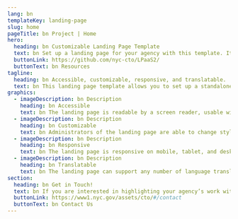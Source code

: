 ```yaml
---
lang: bn
templateKey: landing-page
slug: home
pageTitle: bn Project | Home
hero:
  heading: bn Customizable Landing Page Template 
  text: bn Set up a landing page for your agency with this template. It includes all of the resources that you need to have an easy, compliant, secure, appealing, and sustainable landing page.
  buttonLink: https://github.com/nyc-cto/LPaaS2/
  buttonText: bn Resources
tagline:
  heading: bn Accessible, customizable, responsive, and translatable.
  text: bn This landing page template allows you to set up a standalone microsite that highlights your program, report, plan, or other resource with NYC-approved design and technology. You can edit the template to include useful content and customize it to highlight your agency’s work. The landing page template is WCAG 2.0 compliant, and has multi-lingual support by default. The page is also responsive on mobile, tablet, and desktop platforms.
graphics:
  - imageDescription: bn Description
    heading: bn Accessible
    text: bn The landing page is readable by a screen reader, usable with a keyboard, and has been tested for several additional accessibility features.
  - imageDescription: bn Description
    heading: bn Customizable
    text: bn Administrators of the landing page are able to change styling and theming features of the page, as well as edit any necessary content. 
  - imageDescription: bn Description
    heading: bn Responsive
    text: bn The landing page is responsive on mobile, tablet, and desktop platforms.
  - imageDescription: bn Description
    heading: bn Translatable
    text: bn The landing page can support any number of language translations, including right-to-left languages. 
section:
  heading: bn Get in Touch!
  text: bn If you are interested in highlighting your agency’s work with a landing page, this template is a great start and we’re happy to help you take it further. For information on how to get started, feel free to contact us.
  buttonLink: https://www1.nyc.gov/assets/cto/#/contact
  buttonText: bn Contact Us
---
```

